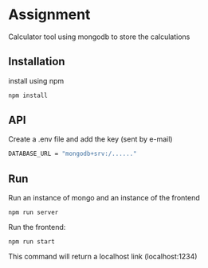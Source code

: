 # Assignment

Calculator tool using mongodb to store the calculations


## Installation

install using npm 

```bash
npm install
```

## API
Create a .env file and add the key (sent by e-mail)

```bash
DATABASE_URL = "mongodb+srv:/......"
```

## Run 
Run an instance of mongo and an instance of the frontend

```mongo
npm run server
```

Run the frontend:

```mongo
npm run start
```

This command will return a localhost link (localhost:1234)